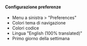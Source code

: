 #### Configurazione preferenze

- Menu a sinistra > "Preferences"
- Colori tema di navigazione
- Colori codice
- Lingua "English (100% translated)"
- Primo giorno della settimana

<aside class="notes">
</aside>
